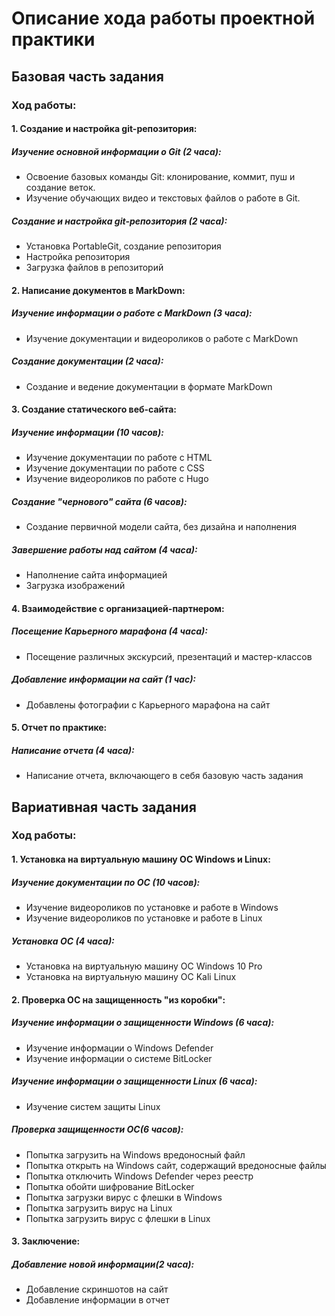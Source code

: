 # Описание хода работы проектной практики
## Базовая часть задания
### Ход работы:
#### 1. Создание и настройка git-репозитория:
##### Изучение основной информации о Git (2 часа):
* Освоение базовых команды Git: клонирование, коммит, пуш и создание веток.
* Изучение обучающих видео и текстовых файлов о работе в Git.
##### Создание и настройка git-репозитория (2 часа):
* Установка PortableGit, создание репозитория
* Настройка репозитория
* Загрузка файлов в репозиторий
#### 2. Написание документов в MarkDown:
##### Изучение информации о работе с MarkDown (3 часа):
* Изучение документации и видеороликов о работе с MarkDown
##### Создание документации (2 часа):
* Создание и ведение документации в формате MarkDown
#### 3. Создание статического веб-сайта:
##### Изучение информации (10 часов):
* Изучение документации по работе с HTML
* Изучение документации по работе с CSS
* Изучение видеороликов по работе с Hugo
##### Создание "чернового" сайта (6 часов):
* Создание первичной модели сайта, без дизайна и наполнения
##### Завершение работы над сайтом (4 часа):
* Наполнение сайта информацией
* Загрузка изображений
#### 4. Взаимодействие с организацией-партнером:
##### Посещение Карьерного марафона (4 часа):
* Посещение различных экскурсий, презентаций и мастер-классов
##### Добавление информации на сайт (1 час):
* Добавлены фотографии с Карьерного марафона на сайт
#### 5. Отчет по практике:
##### Написание отчета (4 часа):
* Написание отчета, включающего в себя базовую часть задания

## Вариативная часть задания
### Ход работы: 
#### 1. Установка на виртуальную машину ОС Windows и Linux:
##### Изучение документации по ОС (10 часов):
* Изучение видеороликов по установке и работе в Windows
* Изучение видеороликов по установке и работе в Linux
##### Установка ОС (4 часа):
* Установка на виртуальную машину ОС Windows 10 Pro
* Установка на виртуальную машину ОС Kali Linux
#### 2. Проверка ОС на защищенность "из коробки":
##### Изучение информации о защищенности Windows (6 часа):
* Изучение информации о Windows Defender
* Изучение информации о системе BitLocker
##### Изучение информации о защищенности Linux (6 часа):
* Изучение систем защиты Linux
##### Проверка защищенности ОС(6 часов):
* Попытка загрузить на Windows вредоносный файл
* Попытка открыть на Windows сайт, содержащий вредоносные файлы
* Попытка отключить Windows Defender через реестр
* Попытка обойти шифрование BitLocker
* Попытка загрузки вирус с флешки в Windows
* Попытка загрузить вирус на Linux
* Попытка загрузить вирус с флешки в Linux
#### 3. Заключение:
##### Добавление новой информации(2 часа):
* Добавление скриншотов на сайт
* Добавление информации в отчет
